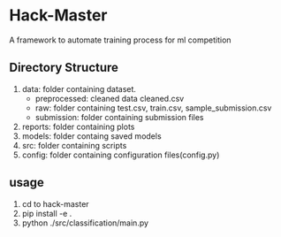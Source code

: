 # Hack-Master
A framework to automate training process for  ml competition 


## Directory Structure
1. data: folder containing dataset.
    - preprocessed: cleaned data cleaned.csv
    - raw: folder containing test.csv, train.csv, sample_submission.csv
    - submission: folder containing submission files
2. reports: folder containing plots 
3. models: folder containg saved models
4. src: folder containing scripts
5. config: folder containing configuration files(config.py)

## usage
1.  cd to hack-master
2. pip install -e .
3. python ./src/classification/main.py 


